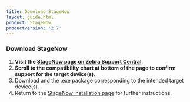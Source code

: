 ```yaml
---
title: Download StageNow
layout: guide.html
product: StageNow
productversion: '2.7'
---
```


### Download StageNow

1. **Visit the [StageNow page on Zebra Support Central](https://www.zebra.com/us/en/support-downloads/software/developer-tools/stagenow.html)**. 
2. **Scroll to the compatibility chart at bottom of the page to confirm support for the target device(s)**.  
3. Download and the .exe package corresponding to the intended target device(s). 
4. Return to the [StageNow installation page](../installing) for further instructions.  

